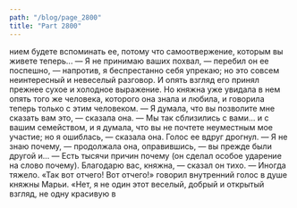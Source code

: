 ```yaml
---
path: "/blog/page_2800"
title: "Part 2800"
---
```


нием будете вспоминать ее, потому что самоотвержение, которым вы живете теперь...
— Я не принимаю ваших похвал, — перебил он ее поспешно, — напротив, я беспрестанно себя упрекаю; но это совсем неинтересный и невеселый разговор.
И опять взгляд его принял прежнее сухое и холодное выражение. Но княжна уже увидала в нем опять того же человека, которого она знала и любила, и говорила теперь только с этим человеком.
— Я думала, что вы позволите мне сказать вам это, — сказала она. — Мы так сблизились с вами... и с вашим семейством, и я думала, что вы не почтете неуместным мое участие; но я ошиблась, — сказала она. Голос ее вдруг дрогнул. — Я не знаю почему, — продолжала она, оправившись, — вы прежде были другой и...
— Есть тысячи причин почему (он сделал особое ударение на слово почему). Благодарю вас, княжна, — сказал он тихо. — Иногда тяжело.
«Так вот отчего! Вот отчего!» говорил внутренний голос в душе княжны Марьи. «Нет, я не один этот веселый, добрый и открытый взгляд, не одну красивую в
